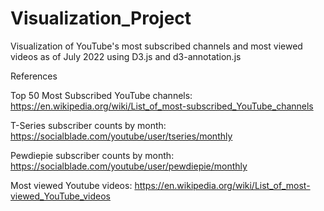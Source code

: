 # Visualization_Project
Visualization of YouTube's most subscribed channels and most viewed videos as of July 2022 using D3.js and d3-annotation.js

References

Top 50 Most Subscribed YouTube channels: https://en.wikipedia.org/wiki/List_of_most-subscribed_YouTube_channels

T-Series subscriber counts by month: https://socialblade.com/youtube/user/tseries/monthly

Pewdiepie subscriber counts by month: https://socialblade.com/youtube/user/pewdiepie/monthly

Most viewed Youtube videos: https://en.wikipedia.org/wiki/List_of_most-viewed_YouTube_videos
